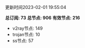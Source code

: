 更新时间2023-02-01 19:55:04

**总订阅: 73**
**总节点: 906**
**有效节点: 216**
- v2ray节点: 149
- trojan节点: 10
- ss节点: 57
